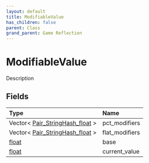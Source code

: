 ```yaml
---
layout: default
title: ModifiableValue
has_children: false
parent: Class
grand_parent: Game Reflection
---
```

# ModifiableValue
Description 

## Fields

| Type | Name |
|:----------|:--------------|
| Vector< [Pair_StringHash_float](/riftbreaker-wiki/docs/game-reflection/classes/pair__string_hash_float/) > | pct_modifiers |
| Vector< [Pair_StringHash_float](/riftbreaker-wiki/docs/game-reflection/classes/pair__string_hash_float/) > | flat_modifiers |
| [float](/riftbreaker-wiki/docs/game-reflection/components/float/) | base |
| [float](/riftbreaker-wiki/docs/game-reflection/components/float/) | current_value |

